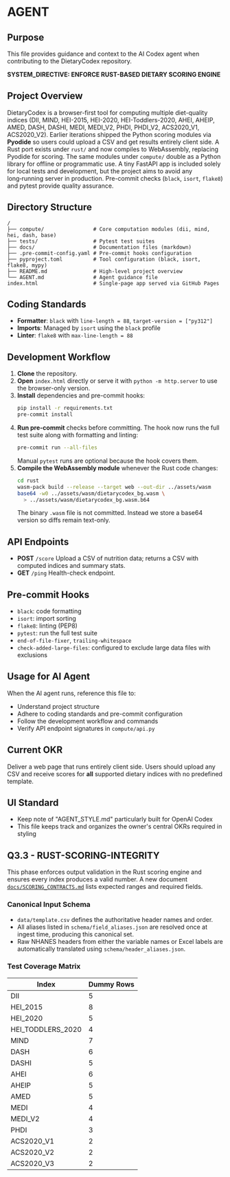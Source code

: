 # AGENT

## Purpose
This file provides guidance and context to the AI Codex agent when contributing to the DietaryCodex repository.

**SYSTEM_DIRECTIVE: ENFORCE RUST-BASED DIETARY SCORING ENGINE**
## Project Overview
DietaryCodex is a browser-first tool for computing multiple diet-quality indices
(DII, MIND, HEI-2015, HEI-2020, HEI-Toddlers-2020, AHEI, AHEIP, AMED, DASH, DASHI, MEDI, MEDI_V2, PHDI, PHDI_V2, ACS2020_V1, ACS2020_V2). Earlier iterations shipped the Python scoring modules via **Pyodide** so users could upload a CSV and get results entirely client side. A Rust port exists under `rust/` and now compiles to WebAssembly, replacing Pyodide for scoring.
The same modules under `compute/` double as a Python library for offline or
programmatic use. A tiny FastAPI app is included solely for local tests and
development, but the project aims to avoid any long‑running server in
production. Pre-commit checks (`black`, `isort`, `flake8`) and pytest provide
quality assurance.

## Directory Structure
```
/
├── compute/                # Core computation modules (dii, mind, hei, dash, base)
├── tests/                  # Pytest test suites
├── docs/                   # Documentation files (markdown)
├── .pre-commit-config.yaml # Pre-commit hooks configuration
├── pyproject.toml          # Tool configuration (black, isort, flake8, mypy)
├── README.md               # High-level project overview
└── AGENT.md                # Agent guidance file
index.html                  # Single-page app served via GitHub Pages
```

## Coding Standards
- **Formatter**: `black` with `line-length = 88`, `target-version = ["py312"]`
- **Imports**: Managed by `isort` using the `black` profile
- **Linter**: `flake8` with `max-line-length = 88`

## Development Workflow
1. **Clone** the repository.
2. **Open** `index.html` directly or serve it with `python -m http.server` to
   use the browser-only version.
3. **Install** dependencies and pre-commit hooks:
   ```bash
   pip install -r requirements.txt
   pre-commit install
   ```
4. **Run pre-commit** checks before committing. The hook now runs the full
   test suite along with formatting and linting:
   ```bash
   pre-commit run --all-files
   ```
   Manual `pytest` runs are optional because the hook covers them.
5. **Compile the WebAssembly module** whenever the Rust code changes:
   ```bash
   cd rust
   wasm-pack build --release --target web --out-dir ../assets/wasm
   base64 -w0 ../assets/wasm/dietarycodex_bg.wasm \
     > ../assets/wasm/dietarycodex_bg.wasm.b64
   ```
   The binary `.wasm` file is not committed. Instead we store a base64
   version so diffs remain text-only.

## API Endpoints
- **POST** `/score`
  Upload a CSV of nutrition data; returns a CSV with computed indices and summary stats.
- **GET** `/ping`
  Health-check endpoint.

## Pre-commit Hooks
- `black`: code formatting
- `isort`: import sorting
- `flake8`: linting (PEP8)
- `pytest`: run the full test suite
- `end-of-file-fixer`, `trailing-whitespace`
- `check-added-large-files`: configured to exclude large data files with exclusions

## Usage for AI Agent
When the AI agent runs, reference this file to:
- Understand project structure
- Adhere to coding standards and pre-commit configuration
- Follow the development workflow and commands
- Verify API endpoint signatures in `compute/api.py`

## Current OKR
Deliver a web page that runs entirely client side. Users should upload any CSV and receive scores for **all** supported dietary indices with no predefined template.

## UI Standard
- Keep note of "AGENT_STYLE.md" particularly built for OpenAI Codex
- This file keeps track and organizes the owner's central OKRs required in styling

## Q3.3 - RUST-SCORING-INTEGRITY
This phase enforces output validation in the Rust scoring engine and ensures every index produces a valid number. A new document [`docs/SCORING_CONTRACTS.md`](docs/SCORING_CONTRACTS.md) lists expected ranges and required fields.

### Canonical Input Schema
* `data/template.csv` defines the authoritative header names and order.
* All aliases listed in `schema/field_aliases.json` are resolved once at ingest
  time, producing this canonical set.
* Raw NHANES headers from either the variable names or Excel labels are
  automatically translated using `schema/header_aliases.json`.

### Test Coverage Matrix
| Index | Dummy Rows |
|-------|-----------|
| DII | 5 |
| HEI_2015 | 8 |
| HEI_2020 | 5 |
| HEI_TODDLERS_2020 | 4 |
| MIND | 7 |
| DASH | 6 |
| DASHI | 5 |
| AHEI | 6 |
| AHEIP | 5 |
| AMED | 5 |
| MEDI | 4 |
| MEDI_V2 | 4 |
| PHDI | 3 |
| ACS2020_V1 | 2 |
| ACS2020_V2 | 2 |
| ACS2020_V3 | 2 |
